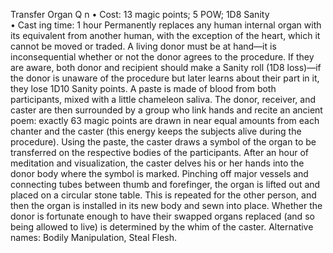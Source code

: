 Transfer Organ Q n
• Cost:  13 magic points; 5 POW; 1D8 Sanity  
•
 Cast
ing time:  1 hour
Permanently replaces any human internal organ with its 
equivalent from another human, with the exception of 
the heart, which it cannot be moved or traded. A living 
donor must be at hand—it is inconsequential whether or 
not the donor agrees to the procedure. If they are aware, 
both donor and recipient should make a Sanity roll (1D8 
loss)—if the donor is unaware of the procedure but later 
learns about their part in it, they lose 1D10 Sanity points. 
A paste is made of blood from both participants, mixed 
with a little chameleon saliva. The donor, receiver, and 
caster are then surrounded by a group who link hands 
and recite an ancient poem: exactly 63 magic points are 
drawn in near equal amounts from each chanter and the 
caster (this energy keeps the subjects alive during the 
procedure). Using the paste, the caster draws a symbol of 
the organ to be transferred on the respective bodies of the 
participants. After an hour of meditation and visualization, 
the caster delves his or her hands into the donor body 
where the symbol is marked. Pinching off major vessels 
and connecting tubes between thumb and forefinger, the 
organ is lifted out and placed on a circular stone table. 
This is repeated for the other person, and then the organ 
is installed in its new body and sewn into place. Whether 
the donor is fortunate enough to have their swapped organs 
replaced (and so being allowed to live) is determined by 
the whim of the caster. Alternative names: Bodily Manipulation, Steal Flesh.

